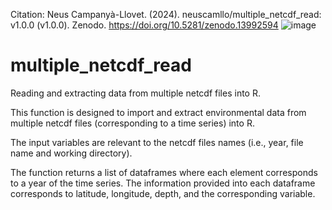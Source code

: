 Citation: Neus Campanyà-Llovet. (2024). neuscamllo/multiple_netcdf_read: v1.0.0 (v1.0.0). Zenodo. https://doi.org/10.5281/zenodo.13992594
![image](https://github.com/user-attachments/assets/4e488e0e-6b11-439a-8c55-3f9e2e703e42)

# multiple_netcdf_read
Reading and extracting data from multiple netcdf files into R.

This function is designed to import and extract environmental data from multiple netcdf files (corresponding to a time series) into R.

The input variables are relevant to the netcdf files names (i.e., year, file name and working directory).

The function returns a list of dataframes where each element corresponds to a year of the time series. The information provided into each dataframe corresponds to latitude, longitude, depth, and the corresponding variable.
